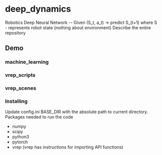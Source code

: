 # deep_dynamics
Robotics Deep Neural Network -- Given (S_t, a_t) -> predict S_(t+1) where S - represents robot state (nothing about environment)
Describe the entire repository

## Demo


### machine_learning

### vrep_scripts

### vrep_scenes

### Installing
Update config.ini BASE_DIR with the absolute path to current directory. \
Packages needed to run the code
* numpy
* scipy
* python3
* pytorch
* vrep (vrep has instructions for importing API functions)
